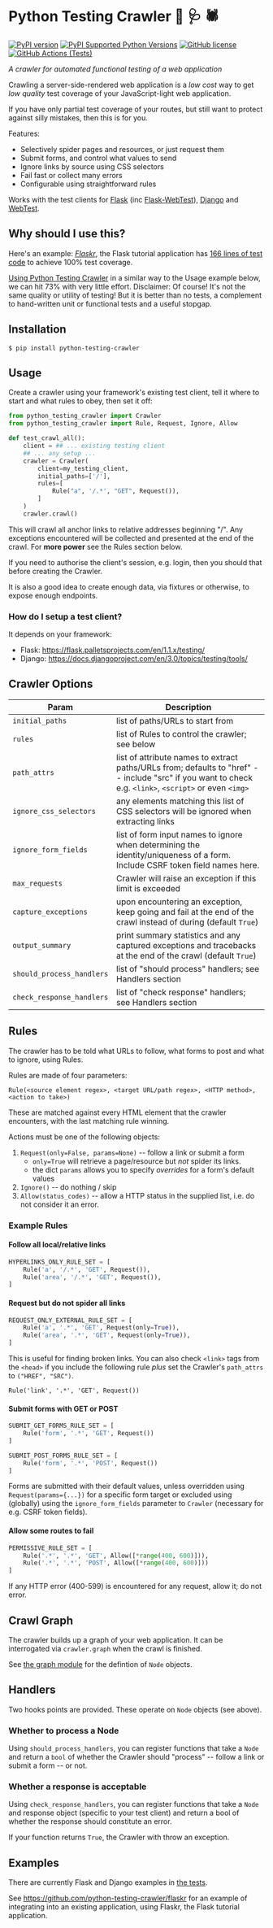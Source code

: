 # Python Testing Crawler   :snake: :stethoscope: :spider:
[![PyPI version](https://badge.fury.io/py/python-testing-crawler.svg)](https://badge.fury.io/py/python-testing-crawler)
[![PyPI Supported Python Versions](https://img.shields.io/pypi/pyversions/python-testing-crawler.svg)](https://pypi.python.org/pypi/python-testing-crawler/)
[![GitHub license](https://img.shields.io/github/license/python-testing-crawler/python-testing-crawler)](https://github.com/python-testing-crawler/python-testing-crawler/blob/master/LICENSE.txt)
[![GitHub Actions (Tests)](https://github.com/python-testing-crawler/python-testing-crawler/workflows/Tests/badge.svg)](https://github.com/python-testing-crawler/python-testing-crawler)

_A crawler for automated functional testing of a web application_

Crawling a server-side-rendered web application is a _low cost_ way to get _low quality_ test coverage of your JavaScript-light web application.

If you have only partial test coverage of your routes, but still want to protect against silly mistakes, then this is for you. 

Features:

* Selectively spider pages and resources, or just request them
* Submit forms, and control what values to send
* Ignore links by source using CSS selectors
* Fail fast or collect many errors
* Configurable using straightforward rules

Works with the test clients for [Flask](https://flask.palletsprojects.com/en/1.1.x/testing/) (inc [Flask-WebTest](https://flask-webtest.readthedocs.io/en/latest/)), [Django](https://docs.djangoproject.com/en/3.0/topics/testing/tools/) and [WebTest](https://docs.pylonsproject.org/projects/webtest/en/latest/).

## Why should I use this?

Here's an example: [_Flaskr_](https://flask.palletsprojects.com/en/1.1.x/tutorial/), the Flask tutorial application has [166 lines of test code](https://github.com/pallets/flask/tree/master/examples/tutorial/tests) to achieve 100% test coverage.

[Using Python Testing Crawler](https://github.com/python-testing-crawler/flaskr/blob/master/tests/test_crawl.py) in a similar way to the Usage example below, we can hit 73% with very little effort. Disclaimer: Of course! It's not the same quality or utility of testing! But it is better than no tests, a complement to hand-written unit or functional tests and a useful stopgap.

## Installation

```
$ pip install python-testing-crawler
```

## Usage

Create a crawler using your framework's existing test client, tell it where to start and what rules to obey, then set it off:

```python
from python_testing_crawler import Crawler
from python_testing_crawler import Rule, Request, Ignore, Allow

def test_crawl_all():
    client = ## ... existing testing client
    ## ... any setup ...
    crawler = Crawler(
        client=my_testing_client,
        initial_paths=['/'],
        rules=[
            Rule("a", '/.*', "GET", Request()),
        ]
    )
    crawler.crawl()
```

This will crawl all anchor links to relative addresses beginning "/". Any exceptions encountered will be collected and presented at the end of the crawl. For **more power** see the Rules section below.

If you need to authorise the client's session, e.g. login, then you should that before creating the Crawler.

It is also a good idea to create enough data, via fixtures or otherwise, to expose enough endpoints.

### How do I setup a test client?

It depends on your framework:

* Flask: https://flask.palletsprojects.com/en/1.1.x/testing/
* Django: https://docs.djangoproject.com/en/3.0/topics/testing/tools/

## Crawler Options

| Param | Description |
| --- | --- |
| `initial_paths` |  list of paths/URLs to start from
| `rules` | list of Rules to control the crawler; see below
| `path_attrs` | list of attribute names to extract paths/URLs from; defaults to "href" -- include "src" if you want to check e.g. `<link>`, `<script>` or even `<img>`
| `ignore_css_selectors` | any elements matching this list of CSS selectors will be ignored when extracting links
| `ignore_form_fields` | list of form input names to ignore when determining the identity/uniqueness of a form. Include CSRF token field names here.
| `max_requests` | Crawler will raise an exception if this limit is exceeded
| `capture_exceptions` | upon encountering an exception, keep going and fail at the end of the crawl instead of during (default `True`)
| `output_summary` | print summary statistics and any captured exceptions and tracebacks at the end of the crawl (default `True`)
| `should_process_handlers` | list of "should process" handlers; see Handlers section
| `check_response_handlers` | list of "check response" handlers; see Handlers section

## Rules

The crawler has to be told what URLs to follow, what forms to post and what to ignore, using Rules.

Rules are made of four parameters:

```Rule(<source element regex>, <target URL/path regex>, <HTTP method>, <action to take>)```

These are matched against every HTML element that the crawler encounters, with the last matching rule winning.

Actions must be one of the following objects:

1. `Request(only=False, params=None)` -- follow a link or submit a form
    - `only=True` will retrieve a page/resource but _not_ spider its links.
    -  the dict `params` allows you to specify _overrides_ for a form's default values
1. `Ignore()` -- do nothing / skip
1. `Allow(status_codes)` -- allow a HTTP status in the supplied list, i.e. do not consider it an error.


### Example Rules

#### Follow all local/relative links

```python
HYPERLINKS_ONLY_RULE_SET = [
    Rule('a', '/.*', 'GET', Request()),
    Rule('area', '/.*', 'GET', Request()),
]
```

#### Request but do not spider all links

```python
REQUEST_ONLY_EXTERNAL_RULE_SET = [
    Rule('a', '.*', 'GET', Request(only=True)),
    Rule('area', '.*', 'GET', Request(only=True)),
]
```

This is useful for finding broken links.  You can also check `<link>` tags from the `<head>` if you include the following rule _plus_ set the Crawler's `path_attrs` to `("HREF", "SRC")`.

```Rule('link', '.*', 'GET', Request())```

#### Submit forms with GET or POST

```python
SUBMIT_GET_FORMS_RULE_SET = [
    Rule('form', '.*', 'GET', Request())
]

SUBMIT_POST_FORMS_RULE_SET = [
    Rule('form', '.*', 'POST', Request())
]
```

Forms are submitted with their default values, unless overridden using `Request(params={...})` for a specific form target or excluded using (globally) using the `ignore_form_fields` parameter to `Crawler` (necessary for e.g. CSRF token fields).

#### Allow some routes to fail

```python
PERMISSIVE_RULE_SET = [
    Rule('.*', '.*', 'GET', Allow([*range(400, 600)])),
    Rule('.*', '.*', 'POST', Allow([*range(400, 600)]))
]
```

If any HTTP error (400-599) is encountered for any request, allow it; do not error.

## Crawl Graph

The crawler builds up a graph of your web application. It can be interrogated via `crawler.graph` when the crawl is finished.

See [the graph module](python_testing_crawler/graph.py) for the defintion of `Node` objects.

## Handlers

Two hooks points are provided. These operate on `Node` objects (see above).

### Whether to process a Node

Using `should_process_handlers`, you can register functions that take a `Node` and return a `bool` of whether the Crawler should "process" -- follow a link or submit a form -- or not.

### Whether a response is acceptable

Using `check_response_handlers`, you can register functions that take a `Node` and response object (specific to your test client) and return a bool of whether the response should constitute an error.

If your function returns `True`, the Crawler with throw an exception.

## Examples

There are currently Flask and Django examples in [the tests](tests/).

See https://github.com/python-testing-crawler/flaskr for an example of integrating into an existing application, using Flaskr, the Flask tutorial application.

